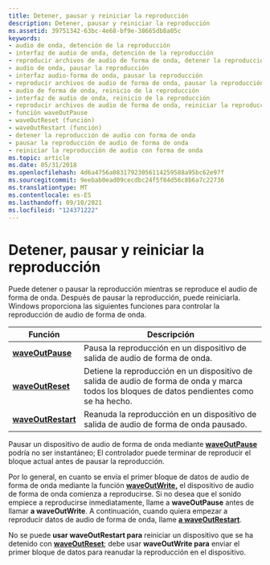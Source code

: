 ```yaml
---
title: Detener, pausar y reiniciar la reproducción
description: Detener, pausar y reiniciar la reproducción
ms.assetid: 39751342-63bc-4e68-bf9e-38665db8a05c
keywords:
- audio de onda, detención de la reproducción
- interfaz de audio de onda, detención de la reproducción
- reproducir archivos de audio de forma de onda, detener la reproducción
- audio de onda, pausar la reproducción
- interfaz audio-forma de onda, pausar la reproducción
- reproducir archivos de audio de forma de onda, pausar la reproducción
- audio de forma de onda, reinicio de la reproducción
- interfaz de audio de onda, reinicio de la reproducción
- reproducir archivos de audio de forma de onda, reiniciar la reproducción
- función waveOutPause
- waveOutReset (función)
- waveOutRestart (función)
- detener la reproducción de audio con forma de onda
- pausar la reproducción de audio de forma de onda
- reiniciar la reproducción de audio con forma de onda
ms.topic: article
ms.date: 05/31/2018
ms.openlocfilehash: 4d6a4756a08317923056114259588a95bc62e97f
ms.sourcegitcommit: 9eebab0ead09cecdbc24f5f84d56c8b6a7c22736
ms.translationtype: MT
ms.contentlocale: es-ES
ms.lasthandoff: 09/10/2021
ms.locfileid: "124371222"
---
```

# <a name="stopping-pausing-and-restarting-playback"></a>Detener, pausar y reiniciar la reproducción

Puede detener o pausar la reproducción mientras se reproduce el audio de forma de onda. Después de pausar la reproducción, puede reiniciarla. Windows proporciona las siguientes funciones para controlar la reproducción de audio de forma de onda.



| Función                                 | Descripción                                                                                 |
|------------------------------------------|---------------------------------------------------------------------------------------------|
| [**waveOutPause**](/windows/win32/api/mmeapi/nf-mmeapi-waveoutpause)     | Pausa la reproducción en un dispositivo de salida de audio de forma de onda.                                          |
| [**waveOutReset**](/windows/win32/api/mmeapi/nf-mmeapi-waveoutreset)     | Detiene la reproducción en un dispositivo de salida de audio de forma de onda y marca todos los bloques de datos pendientes como se ha hecho. |
| [**waveOutRestart**](/windows/win32/api/mmeapi/nf-mmeapi-waveoutrestart) | Reanuda la reproducción en un dispositivo de salida de audio de forma de onda pausado.                                  |



 

Pausar un dispositivo de audio de forma de onda mediante [**waveOutPause**](/windows/win32/api/mmeapi/nf-mmeapi-waveoutpause) podría no ser instantáneo; El controlador puede terminar de reproducir el bloque actual antes de pausar la reproducción.

Por lo general, en cuanto se envía el primer bloque de datos de audio de forma de onda mediante la función [**waveOutWrite,**](/windows/win32/api/mmeapi/nf-mmeapi-waveoutwrite) el dispositivo de audio de forma de onda comienza a reproducirse. Si no desea que el sonido empiece a reproducirse inmediatamente, llame a **waveOutPause** antes de llamar **a waveOutWrite**. A continuación, cuando quiera empezar a reproducir datos de audio de forma de onda, llame [**a waveOutRestart**](/windows/win32/api/mmeapi/nf-mmeapi-waveoutrestart).

No se puede **usar waveOutRestart para** reiniciar un dispositivo que se ha detenido con [**waveOutReset**](/windows/win32/api/mmeapi/nf-mmeapi-waveoutreset); debe usar **waveOutWrite para** enviar el primer bloque de datos para reanudar la reproducción en el dispositivo.

 

 